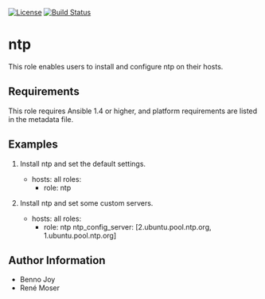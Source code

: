 [![License](https://img.shields.io/badge/license-bsd-red.svg)](https://www.freebsd.org/copyright/license.html)
[![Build Status](https://travis-ci.org/grycap/ansible-role-ntp.svg?branch=master)](https://travis-ci.org/grycap/ansible-role-ntp)

ntp
===

This role enables users to install and configure ntp on their hosts.

Requirements
------------

This role requires Ansible 1.4 or higher, and platform requirements are listed
in the metadata file.

Examples
--------

1) Install ntp and set the default settings.

	- hosts: all
	  roles:
	    - role: ntp

2) Install ntp and set some custom servers.

	- hosts: all
	  roles:
	    - role: ntp
	      ntp_config_server: [2.ubuntu.pool.ntp.org, 1.ubuntu.pool.ntp.org]


Author Information
------------------

- Benno Joy
- René Moser
